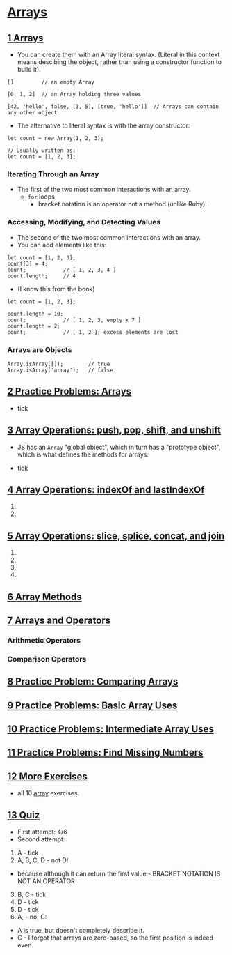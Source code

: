 # [Arrays](https://launchschool.com/lessons/e15c92bb/home)

## [1	Arrays](https://launchschool.com/lessons/e15c92bb/assignments/20dcbcab)

- You can create them with an Array literal syntax. (Literal in this context means descibing the object, rather than using a constructor function to build it).

```
[]         // an empty Array

[0, 1, 2]  // an Array holding three values

[42, 'hello', false, [3, 5], [true, 'hello']]  // Arrays can contain any other object
```

- The alternative to literal syntax is with the array constructor:

```
let count = new Array(1, 2, 3);

// Usually written as:
let count = [1, 2, 3];
```

### Iterating Through an Array

- The first of the two most common interactions with an array.
  - `for` loops
    - bracket notation is an operator not a method (unlike Ruby).

### Accessing, Modifying, and Detecting Values

- The second of the two most common interactions with an array.
- You can add elements like this:

```
let count = [1, 2, 3];
count[3] = 4;
count;            // [ 1, 2, 3, 4 ]
count.length;     // 4
```

- (I know this from the book)

```
let count = [1, 2, 3];

count.length = 10;
count;            // [ 1, 2, 3, empty x 7 ]
count.length = 2;
count;            // [ 1, 2 ]; excess elements are lost
```


### Arrays are Objects

```
Array.isArray([]);        // true
Array.isArray('array');   // false
```

## [2	Practice Problems: Arrays](https://launchschool.com/lessons/e15c92bb/assignments/8abbb2d4)

- tick

## [3	Array Operations: push, pop, shift, and unshift](https://launchschool.com/lessons/e15c92bb/assignments/742c1bad)

- JS has an `Array` "global object", which in turn has a "prototype object", which is what defines the methods for arrays.

- tick

## [4	Array Operations: indexOf and lastIndexOf](https://launchschool.com/lessons/e15c92bb/assignments/1bf4f26b)

1.
2.

## [5	Array Operations: slice, splice, concat, and join](https://launchschool.com/lessons/e15c92bb/assignments/21fd1560)
1.
2.
3.
4.

## [6	Array Methods](https://launchschool.com/lessons/e15c92bb/assignments/ce328e32)


## [7	Arrays and Operators](https://launchschool.com/lessons/e15c92bb/assignments/5aed9f6f)

### Arithmetic Operators
### Comparison Operators

## [8	Practice Problem: Comparing Arrays](https://launchschool.com/lessons/e15c92bb/assignments/a52dfe90)

## [9	Practice Problems: Basic Array Uses](https://launchschool.com/lessons/e15c92bb/assignments/c21ca1b1)

## [10 Practice Problems: Intermediate Array Uses](https://launchschool.com/lessons/e15c92bb/assignments/ad590a6a)

## [11 Practice Problems: Find Missing Numbers](https://launchschool.com/lessons/e15c92bb/assignments/c52e7b69)

## [12 More Exercises](https://launchschool.com/lessons/e15c92bb/assignments/c25939c3)

- all 10 [array](https://launchschool.com/exercise_sets/75d23811) exercises.

## [13 Quiz](https://launchschool.com/lessons/e15c92bb/assignments/245c864a)

- First attempt: 4/6
- Second attempt:

1. A - tick
2. A, B, C, D - not D!
  - because although it can return the first value - BRACKET NOTATION IS NOT AN OPERATOR
3. B, C - tick
4. D - tick
5. D - tick
6. A, - no, C:
  - A is true, but doesn't completely describe it.
  - C - I forgot that arrays are zero-based, so the first position is indeed even.


